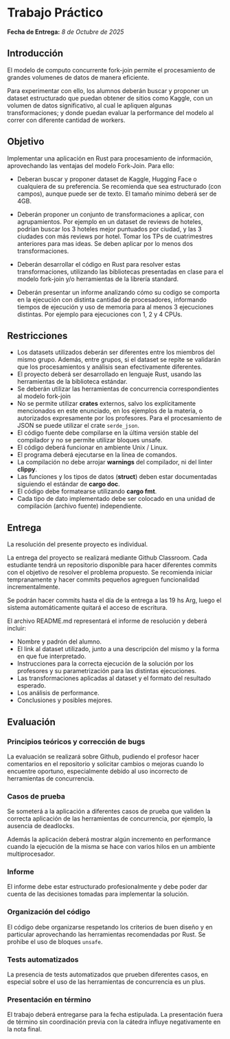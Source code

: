 # Trabajo Práctico

**Fecha de Entrega:** 
*8 de Octubre de 2025*

## Introducción

El modelo de computo concurrente fork-join permite el procesamiento de grandes volumenes de datos de manera eficiente. 

Para experimentar con ello, los alumnos deberán buscar y proponer un dataset estructurado que puedan obtener de sitios como Kaggle, con un volumen de datos significativo, al cual le apliquen algunas transformaciones; y donde puedan evaluar la performance del modelo al correr con diferente cantidad de workers. 

## Objetivo

Implementar una aplicación en Rust para procesamiento de información, aprovechando las ventajas del modelo Fork-Join. Para ello:

- Deberan buscar y proponer dataset de Kaggle, Hugging Face o cualquiera de su preferencia. Se recomienda que sea estructurado (con campos), aunque puede ser de texto. El tamaño mínimo deberá ser de 4GB. 

- Deberán proponer un conjunto de transformaciones a aplicar, con agrupamientos. Por ejemplo en un dataset de reviews de hoteles, podrían buscar los 3 hoteles mejor puntuados por ciudad, y las 3 ciudades con más reviews por hotel. Tomar los TPs de cuatrimestres anteriores para mas ideas. Se deben aplicar por lo menos dos transformaciones.

- Deberán desarrollar el código en Rust para resolver estas transformaciones, utilizando las bibliotecas presentadas en clase para el modelo fork-join y/o herramientas de la librería standard.

- Deberán presentar un informe analizando cómo su codigo se comporta en la ejecución con distinta cantidad de procesadores, informando tiempos de ejecución y uso de memoria para al menos 3 ejecuciones distintas. Por ejemplo para ejecuciones con 1, 2 y 4 CPUs. 

## Restricciones

- Los datasets utilizados deberán ser diferentes entre los miembros del mismo grupo. Además, entre grupos, si el dataset se repite se validarán que los procesamientos y análisis sean efectivamente diferentes. 
- El proyecto deberá ser desarrollado en lenguaje Rust, usando las herramientas de la biblioteca estándar.
- Se deberán utilizar las herramientas de concurrencia correspondientes al modelo fork-join
- No se permite utilizar **crates** externos, salvo los explícitamente mencionados en este enunciado, en los ejemplos de la materia, o autorizados expresamente por los profesores. Para el procesamiento de JSON se puede utilizar el crate `serde_json`.
- El código fuente debe compilarse en la última versión stable del compilador y no se permite utilizar bloques unsafe.
- El código deberá funcionar en ambiente Unix / Linux.
- El programa deberá ejecutarse en la línea de comandos.
- La compilación no debe arrojar **warnings** del compilador, ni del linter **clippy**.
- Las funciones y los tipos de datos (**struct**) deben estar documentadas siguiendo el estándar de **cargo doc**.
- El código debe formatearse utilizando **cargo fmt**.
- Cada tipo de dato implementado debe ser colocado en una unidad de compilación (archivo fuente) independiente.

## Entrega

La resolución del presente proyecto es individual.

La entrega del proyecto se realizará mediante Github Classroom. Cada estudiante tendrá un repositorio disponible para hacer diferentes commits con el objetivo de resolver el problema propuesto. Se recomienda iniciar tempranamente y hacer commits pequeños agreguen funcionalidad incrementalmente.

Se podrán hacer commits hasta el día de la entrega a las 19 hs Arg, luego el sistema automáticamente quitará el acceso de escritura.

El archivo README.md representará el informe de resolución y deberá incluir:
- Nombre y padrón del alumno. 
- El link al dataset utilizado, junto a una descripción del mismo y la forma en que fue interpretado.
- Instrucciones para la correcta ejecución de la solución por los profesores y su parametrización para las distintas ejecuciones. 
- Las transformaciones aplicadas al dataset y el formato del resultado esperado.
- Los análisis de performance.
- Conclusiones y posibles mejores. 

## Evaluación

### Principios teóricos y corrección de bugs

La evaluación se realizará sobre Github, pudiendo el profesor hacer comentarios en el repositorio y solicitar cambios
o mejoras cuando lo encuentre oportuno, especialmente debido al uso incorrecto de herramientas de concurrencia.

### Casos de prueba

Se someterá a la aplicación a diferentes casos de prueba que validen la correcta aplicación de las herramientas de 
concurrencia, por ejemplo, la ausencia de deadlocks.

Además la aplicación deberá mostrar algún incremento en performance cuando la ejecución de la misma se hace con varios hilos en un ambiente multiprocesador.  

### Informe

El informe debe estar estructurado profesionalmente y debe poder dar cuenta de las decisiones tomadas para implementar la solución.

### Organización del código

El código debe organizarse respetando los criterios de buen diseño y en particular aprovechando las herramientas recomendadas por Rust. Se prohibe el uso de bloques `unsafe`.

### Tests automatizados

La presencia de tests automatizados que prueben diferentes casos, en especial sobre el uso de las herramientas de concurrencia es un plus.

### Presentación en término

El trabajo deberá entregarse para la fecha estipulada. La presentación fuera de término sin coordinación previa con la cátedra influye negativamente en la nota final.